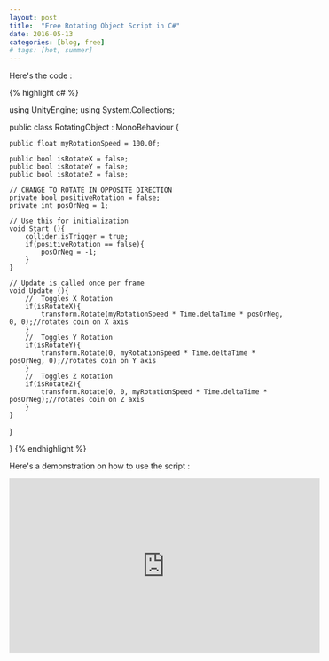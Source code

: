 ```yaml
---
layout: post
title:  "Free Rotating Object Script in C#"
date: 2016-05-13
categories: [blog, free]
# tags: [hot, summer]
---
```

<!--
You'll find this post in your `_posts` directory - edit this post and re-build (or run with the `-w` switch) to see your changes!
To add new posts, simply add a file in the `_posts` directory that follows the convention: YYYY-MM-DD-name-of-post.ext.

Jekyll also offers powerful support for code snippets:

{% highlight ruby %}
def print_hi(name)
  puts "Hi, #{name}"
end
print_hi('Tom')
#=> prints 'Hi, Tom' to STDOUT.
{% endhighlight %}

Check out the [Jekyll docs][jekyll] for more info on how to get the most out of Jekyll. File all bugs/feature requests at [Jekyll's GitHub repo][jekyll-gh].

[jekyll-gh]: https://github.com/jekyll/jekyll
[jekyll]:    http://jekyllrb.com

-->

<p>
Here's the code :
</p>

<!-- <img
src = "http://localhost:4000/assets/screenshot.jpg"
alt = "my helpful screenshot"
style="width:300px;height:300px;"
/> -->

{% highlight c# %}

  using UnityEngine;
  using System.Collections;

  public class RotatingObject : MonoBehaviour {

  	public float myRotationSpeed = 100.0f;

  	public bool isRotateX = false;
  	public bool isRotateY = false;
  	public bool isRotateZ = false;

  	// CHANGE TO ROTATE IN OPPOSITE DIRECTION
  	private bool positiveRotation = false;
  	private int posOrNeg = 1;

  	// Use this for initialization
  	void Start (){
  		collider.isTrigger = true;
  		if(positiveRotation == false){
  			posOrNeg = -1;
  		}
  	}

  	// Update is called once per frame
  	void Update (){
  		//  Toggles X Rotation
  		if(isRotateX){
  			transform.Rotate(myRotationSpeed * Time.deltaTime * posOrNeg, 0, 0);//rotates coin on X axis
  		}
  		//  Toggles Y Rotation
  		if(isRotateY){
  			transform.Rotate(0, myRotationSpeed * Time.deltaTime * posOrNeg, 0);//rotates coin on Y axis
  		}
  		//  Toggles Z Rotation
  		if(isRotateZ){
  			transform.Rotate(0, 0, myRotationSpeed * Time.deltaTime * posOrNeg);//rotates coin on Z axis
  		}
  	}

  }

  }
{% endhighlight %}

<p>
Here's a demonstration on how to use the script :
</p>

<p>
<iframe width="560" height="315" src="https://www.youtube.com/embed/-ZujPUORn94" frameborder="0" allowfullscreen></iframe>
</p>
